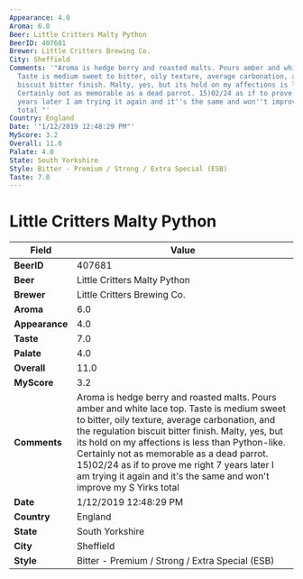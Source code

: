 ```yaml
---
Appearance: 4.0
Aroma: 6.0
Beer: Little Critters Malty Python
BeerID: 407681
Brewer: Little Critters Brewing Co.
City: Sheffield
Comments: '"Aroma is hedge berry and roasted malts. Pours amber and white lace top.
  Taste is medium sweet to bitter, oily texture, average carbonation, and the regulation
  biscuit bitter finish. Malty, yes, but its hold on my affections is less than Python-like.
  Certainly not as memorable as a dead parrot. 15)02/24 as if to prove me right 7
  years later I am trying it again and it''s the same and won''t improve my S Yirks
  total "'
Country: England
Date: '"1/12/2019 12:48:29 PM"'
MyScore: 3.2
Overall: 11.0
Palate: 4.0
State: South Yorkshire
Style: Bitter - Premium / Strong / Extra Special (ESB)
Taste: 7.0
---
```


# Little Critters Malty Python

| Field         | Value |
|---------------|-------|
| **BeerID** | 407681 |
| **Beer** | Little Critters Malty Python |
| **Brewer** | Little Critters Brewing Co. |
| **Aroma** | 6.0 |
| **Appearance** | 4.0 |
| **Taste** | 7.0 |
| **Palate** | 4.0 |
| **Overall** | 11.0 |
| **MyScore** | 3.2 |
| **Comments** | Aroma is hedge berry and roasted malts. Pours amber and white lace top. Taste is medium sweet to bitter, oily texture, average carbonation, and the regulation biscuit bitter finish. Malty, yes, but its hold on my affections is less than Python-like. Certainly not as memorable as a dead parrot. 15)02/24 as if to prove me right 7 years later I am trying it again and it's the same and won't improve my S Yirks total  |
| **Date** | 1/12/2019 12:48:29 PM |
| **Country** | England |
| **State** | South Yorkshire |
| **City** | Sheffield |
| **Style** | Bitter - Premium / Strong / Extra Special (ESB) |
